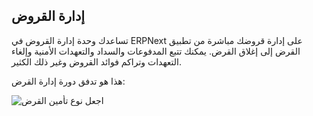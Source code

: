 ## إدارة القروض

تساعدك وحدة إدارة القروض في ERPNext على إدارة قروضك مباشرة من تطبيق القرض إلى إغلاق القرض. يمكنك تتبع المدفوعات والسداد والتعهدات الأمنية وإلغاء التعهدات وتراكم فوائد القروض وغير ذلك الكثير.

هذا هو تدفق دورة إدارة القرض:

![اجعل نوع تأمين القرض](https://docs.erpnext.com/files/loan-security-type-flow.png)